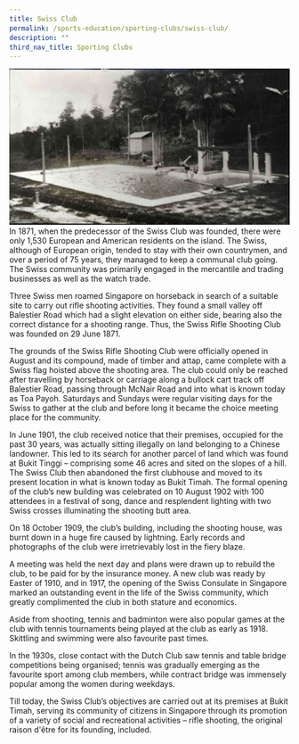 ```yaml
---
title: Swiss Club
permalink: /sports-education/sporting-clubs/swiss-club/
description: ""
third_nav_title: Sporting Clubs
---
```

![Swiss_Club](/images/Sport%20Education/Sporting%20Clubs/Swiss_Club.jpg)
In 1871, when the predecessor of the Swiss Club was founded, there were only 1,530 European and American residents on the island. The Swiss, although of European origin, tended to stay with their own countrymen, and over a period of 75 years, they managed to keep a communal club going. The Swiss community was primarily engaged in the mercantile and trading businesses as well as the watch trade. 

Three Swiss men roamed Singapore on horseback in search of a suitable site to carry out rifle shooting activities. They found a small valley off Balestier Road which had a slight elevation on either side, bearing also the correct distance for a shooting range. Thus, the Swiss Rifle Shooting Club was founded on 29 June 1871. 

The grounds of the Swiss Rifle Shooting Club were officially opened in August and its compound, made of timber and attap, came complete with a Swiss flag hoisted above the shooting area. The club could only be reached after travelling by horseback or carriage along a bullock cart track off Balestier Road, passing through McNair Road and into what is known today as Toa Payoh. Saturdays and Sundays were regular visiting days for the Swiss to gather at the club and before long it became the choice meeting place for the community. 

In June 1901, the club received notice that their premises, occupied for the past 30 years, was actually sitting illegally on land belonging to a Chinese landowner. This led to its search for another parcel of land which was found at Bukit Tinggi – comprising some 46 acres and sited on the slopes of a hill. The Swiss Club then abandoned the first clubhouse and moved to its present location in what is known today as Bukit Timah. The formal opening of the club’s new building was celebrated on 10 August 1902 with 100 attendees in a festival of song, dance and resplendent lighting with two Swiss crosses illuminating the shooting butt area. 

On 18 October 1909, the club’s building, including the shooting house, was burnt down in a huge fire caused by lightning. Early records and photographs of the club were irretrievably lost in the fiery blaze. 

A meeting was held the next day and plans were drawn up to rebuild the club, to be paid for by the insurance money. A new club was ready by Easter of 1910, and in 1917, the opening of the Swiss Consulate in Singapore marked an outstanding event in the life of the Swiss community, which greatly complimented the club in both stature and economics. 

Aside from shooting, tennis and badminton were also popular games at the club with tennis tournaments being played at the club as early as 1918. Skittling and swimming were also favourite past times. 

In the 1930s, close contact with the Dutch Club saw tennis and table bridge competitions being organised; tennis was gradually emerging as the favourite sport among club members, while contract bridge was immensely popular among the women during weekdays. 

Till today, the Swiss Club’s objectives are carried out at its premises at Bukit Timah, serving its community of citizens in Singapore through its promotion of a variety of social and recreational activities – rifle shooting, the original raison d'être for its founding, included.
